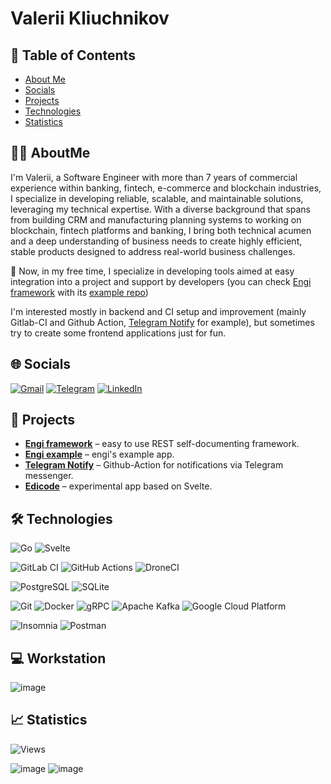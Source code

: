 # Valerii Kliuchnikov

## 📑 Table of Contents
<!-- TOC -->
- [About Me](#-AboutMe)
- [Socials](#-Socials)
- [Projects](#-Projects)
- [Technologies](#-Technologies)
- [Statistics](#-Statistics)
<!-- /TOC -->

## 🙋‍♂️ AboutMe

I'm Valerii, a Software Engineer with more than 7 years of commercial experience within banking, fintech, e-commerce and blockchain industries, I specialize in developing reliable, scalable, and maintainable solutions, leveraging my technical expertise. With a diverse background that spans from building CRM and manufacturing planning systems to working on blockchain, fintech platforms and banking, I bring both technical acumen and a deep understanding of business needs to create highly efficient, stable products designed to address real-world business challenges.

🔭 Now, in my free time, I specialize in developing tools aimed at easy integration into a project and support by developers (you can check [Engi framework](https://github.com/kliuchnikovv/engi) with its [example repo](https://github.com/kliuchnikovv/engi-example))

I'm interested mostly in backend and CI setup and improvement (mainly Gitlab-CI and Github Action, [Telegram Notify](https://github.com/kliuchnikovv/telegram-notify) for example), but sometimes try to create some frontend applications just for fun.

## 🌐 Socials

[![Gmail](https://img.shields.io/badge/Gmail-D14836?style=for-the-badge&logo=gmail&logoColor=white)](mailto:valeriy.v.klyuchnikov@gmail.com)
[![Telegram](https://img.shields.io/badge/Telegram-2CA5E0?style=for-the-badge&logo=telegram&logoColor=white)](https://t.me/kliuchnikovv)
[![LinkedIn](https://img.shields.io/badge/LinkedIn-0077B5?style=for-the-badge&logo=linkedin&logoColor=white)](https://www.linkedin.com/in/kliuchnikovv/?locale=en_US)


## 🚀 Projects
- **[Engi framework](https://github.com/kliuchnikovv/engi)** – easy to use REST self-documenting framework.
- **[Engi example](https://github.com/kliuchnikovv/engi-example)** – engi's example app.
- **[Telegram Notify](https://github.com/kliuchnikovv/telegram-notify)** – Github-Action for notifications via Telegram messenger.
- **[Edicode](https://github.com/kliuchnikovv/edicode)** – experimental app based on Svelte.

## 🛠️ Technologies

![Go](https://img.shields.io/badge/Go-00ADD8?style=for-the-badge&logo=go&logoColor=white)
![Svelte](https://img.shields.io/badge/Svelte-4A4A55?style=for-the-badge&logo=svelte&logoColor=FF3E00)

![GitLab CI](https://img.shields.io/badge/gitlab%20ci-%23181717.svg?style=for-the-badge&logo=gitlab&logoColor=white)
![GitHub Actions](https://img.shields.io/badge/GitHub_Actions-2088FF?style=for-the-badge&logo=github-actions&logoColor=white)
![DroneCI](https://img.shields.io/badge/Drone_CI-212121?style=for-the-badge&logo=drone&logoColor=white)

![PostgreSQL](https://img.shields.io/badge/PostgreSQL-316192?style=for-the-badge&logo=postgresql&logoColor=white)
![SQLite](https://img.shields.io/badge/sqlite-%2307405e.svg?style=for-the-badge&logo=sqlite&logoColor=white)

![Git](https://img.shields.io/badge/GIT-E44C30?style=for-the-badge&logo=git&logoColor=white)
![Docker](https://img.shields.io/badge/docker-%230db7ed.svg?style=for-the-badge&logo=docker&logoColor=white)
![gRPC](https://img.shields.io/badge/grpc-%230db7ed.svg?style=for-the-badge&logo=grpc&logoColor=white)
![Apache Kafka](https://img.shields.io/badge/Apache_Kafka-231F20?logo=apache-kafka&logoColor=white&style=for-the-badge)
![Google Cloud Platform](https://img.shields.io/badge/-Google%20Cloud%20Platform-4285F4?logo=google+cloud&logoColor=white&style=flat)

![Insomnia](https://img.shields.io/badge/Insomnia-5849be?style=for-the-badge&logo=Insomnia&logoColor=white)
![Postman](https://img.shields.io/badge/Postman-FF6C37?style=for-the-badge&logo=Postman&logoColor=white)

## 💻 Workstation

![image](https://img.shields.io/badge/Apple-MacBook_Pro_14"-999999?style=for-the-badge&logo=apple&logoColor=white)

## 📈 Statistics

![Views](https://komarev.com/ghpvc/?username=kliuchnikovv&style=for-the-badge)

![image](https://github-readme-stats.vercel.app/api/top-langs/?username=kliuchnikovv&theme=blue-green)
![image](https://github-readme-stats.vercel.app/api?username=kliuchnikovv&theme=blue-green)
